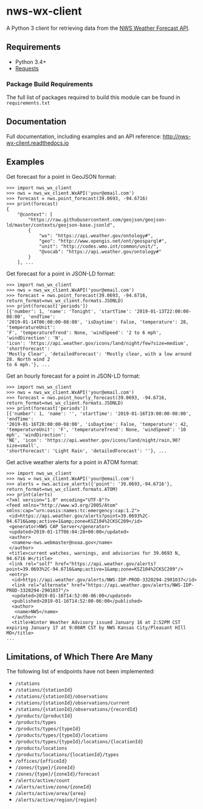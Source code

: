 # nws-wx-client

A Python 3 client for retrieving data from the [NWS Weather Forecast API](https://forecast-v3.weather.gov/documentation).

## Requirements

* Python 3.4+
* [Requests](http://docs.python-requests.org)

### Package Build Requirements

The full list of packages required to build this module can be found in `requirements.txt`

## Documentation

Full documentation, including examples and an API reference: http://nws-wx-client.readthedocs.io

## Examples

Get forecast for a point in GeoJSON format:
```
>>> import nws_wx_client
>>> nws = nws_wx_client.WxAPI('your@email.com')
>>> forecast = nws.point_forecast(39.0693, -94.6716)
>>> print(forecast)
{
    "@context": [
        "https://raw.githubusercontent.com/geojson/geojson-ld/master/contexts/geojson-base.jsonld",
        {
            "wx": "https://api.weather.gov/ontology#",
            "geo": "http://www.opengis.net/ont/geosparql#",
            "unit": "http://codes.wmo.int/common/unit/",
            "@vocab": "https://api.weather.gov/ontology#"
        }
    ], ...
```

Get forecast for a point in JSON-LD format:
```
>>> import nws_wx_client
>>> nws = nws_wx_client.WxAPI('your@email.com')
>>> forecast = nws.point_forecast(39.0693, -94.6716, return_format=nws_wx_client.formats.JSONLD)
>>> print(forecast['periods'])
[{'number': 1, 'name': 'Tonight', 'startTime': '2019-01-13T22:00:00-08:00', 'endTime':
'2019-01-14T06:00:00-08:00', 'isDaytime': False, 'temperature': 28, 'temperatureUnit':
'F', 'temperatureTrend': None, 'windSpeed': '2 to 6 mph', 'windDirection': 'N',
'icon': 'https://api.weather.gov/icons/land/night/few?size=medium', 'shortForecast':
'Mostly Clear', 'detailedForecast': 'Mostly clear, with a low around 28. North wind 2
to 6 mph.'}, ...
```

Get an hourly forecast for a point in JSON-LD format:
```
>>> import nws_wx_client
>>> nws = nws_wx_client.WxAPI('your@email.com')
>>> forecast = nws.point_hourly_forecast(39.0693, -94.6716, return_format=nws_wx_client.formats.JSONLD)
>>> print(forecast['periods'])
[{'number': 1, 'name': '', 'startTime': '2019-01-16T19:00:00-08:00', 'endTime':
'2019-01-16T20:00:00-08:00', 'isDaytime': False, 'temperature': 42,
'temperatureUnit': 'F', 'temperatureTrend': None, 'windSpeed': '10 mph', 'windDirection':
'NE', 'icon': 'https://api.weather.gov/icons/land/night/rain,90?size=small',
'shortForecast': 'Light Rain', 'detailedForecast': ''}, ...
```

Get active weather alerts for a point in ATOM format:
```
>>> import nws_wx_client
>>> nws = nws_wx_client.WxAPI('your@email.com')
>>> alerts = nws.active_alerts({'point': '39.0693,-94.6716'}, return_format=nws_wx_client.formats.ATOM)
>>> print(alerts)
<?xml version="1.0" encoding="UTF-8"?>
<feed xmlns="http://www.w3.org/2005/Atom" xmlns:cap="urn:oasis:names:tc:emergency:cap:1.2">
 <id>https://api.weather.gov/alerts?point=39.0693%2C-94.6716&amp;active=1&amp;zone=KSZ104%2CKSC209</id>
 <generator>NWS CAP Server</generator>
 <updated>2019-01-17T06:04:28+00:00</updated>
 <author>
  <name>w-nws.webmaster@noaa.gov</name>
 </author>
 <title>current watches, warnings, and advisories for 39.0693 N, 94.6716 W</title>
 <link rel="self" href="https://api.weather.gov/alerts?point=39.0693%2C-94.6716&amp;active=1&amp;zone=KSZ104%2CKSC209"/>
 <entry>
  <id>https://api.weather.gov/alerts/NWS-IDP-PROD-3320294-2901037</id>
  <link rel="alternate" href="https://api.weather.gov/alerts/NWS-IDP-PROD-3320294-2901037"/>
  <updated>2019-01-16T14:52:00-06:00</updated>
  <published>2019-01-16T14:52:00-06:00</published>
  <author>
   <name>NWS</name>
  </author>
  <title>Winter Weather Advisory issued January 16 at 2:52PM CST expiring January 17 at 9:00AM CST by NWS Kansas City/Pleasant HIll MO</title>
...
```

## Limitations, of Which There Are Many

The following list of endpoints have not been implemented:

* `/stations`
* `/stations/{stationId}`
* `/stations/{stationId}/observations`
* `/stations/{stationId}/observations/current`
* `/stations/{stationId}/observations/{recordId}`
* `/products/{productId}`
* `/products/types`
* `/products/types/{typeId}`
* `/products/types/{typeId}/locations`
* `/products/types/{typeId}/locations/{locationId}`
* `/products/locations`
* `/products/locations/{locationId}/types`
* `/offices/{officeId}`
* `/zones/{type}/{zoneId}`
* `/zones/{type}/{zoneId}/forecast`
* `/alerts/active/count`
* `/alerts/active/zone/{zoneId}`
* `/alerts/active/area/{area}`
* `/alerts/active/region/{region}`
